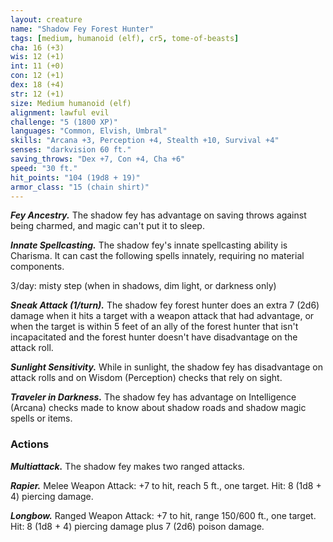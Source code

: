 ```yaml
---
layout: creature
name: "Shadow Fey Forest Hunter"
tags: [medium, humanoid (elf), cr5, tome-of-beasts]
cha: 16 (+3)
wis: 12 (+1)
int: 11 (+0)
con: 12 (+1)
dex: 18 (+4)
str: 12 (+1)
size: Medium humanoid (elf)
alignment: lawful evil
challenge: "5 (1800 XP)"
languages: "Common, Elvish, Umbral"
skills: "Arcana +3, Perception +4, Stealth +10, Survival +4"
senses: "darkvision 60 ft."
saving_throws: "Dex +7, Con +4, Cha +6"
speed: "30 ft."
hit_points: "104 (19d8 + 19)"
armor_class: "15 (chain shirt)"
---
```


***Fey Ancestry.*** The shadow fey has advantage on saving throws against being charmed, and magic can't put it to sleep.

***Innate Spellcasting.*** The shadow fey's innate spellcasting ability is Charisma. It can cast the following spells innately, requiring no material components.

3/day: misty step (when in shadows, dim light, or darkness only)

***Sneak Attack (1/turn).*** The shadow fey forest hunter does an extra 7 (2d6) damage when it hits a target with a weapon attack that had advantage, or when the target is within 5 feet of an ally of the forest hunter that isn't incapacitated and the forest hunter doesn't have disadvantage on the attack roll.

***Sunlight Sensitivity.*** While in sunlight, the shadow fey has disadvantage on attack rolls and on Wisdom (Perception) checks that rely on sight.

***Traveler in Darkness.*** The shadow fey has advantage on Intelligence (Arcana) checks made to know about shadow roads and shadow magic spells or items.

### Actions

***Multiattack.*** The shadow fey makes two ranged attacks.

***Rapier.*** Melee Weapon Attack: +7 to hit, reach 5 ft., one target. Hit: 8 (1d8 + 4) piercing damage.

***Longbow.*** Ranged Weapon Attack: +7 to hit, range 150/600 ft., one target. Hit: 8 (1d8 + 4) piercing damage plus 7 (2d6) poison damage.

